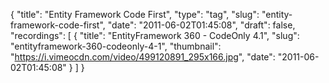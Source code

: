 {
  "title": "Entity Framework Code First",
  "type": "tag",
  "slug": "entity-framework-code-first",
  "date": "2011-06-02T01:45:08",
  "draft": false,
  "recordings": [
    {
      "title": "EntityFramework 360 - CodeOnly 4.1",
      "slug": "entityframework-360-codeonly-4-1",
      "thumbnail": "https://i.vimeocdn.com/video/499120891_295x166.jpg",
      "date": "2011-06-02T01:45:08"
    }
  ]
}